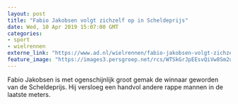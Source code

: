 ```yaml
---
layout: post
title: "Fabio Jakobsen volgt zichzelf op in Scheldeprijs"
date: Wed, 10 Apr 2019 15:07:00 GMT
categories: 
- sport 
- wielrennen 
externe_link: "https://www.ad.nl/wielrennen/fabio-jakobsen-volgt-zichzelf-op-in-scheldeprijs~a452624d/"
feature_image: "https://images3.persgroep.net/rcs/WTSkGrJpEEsvQiVw8Sm2uqC7PZg/diocontent/145247297/_fitwidth/400/?appId=21791a8992982cd8da851550a453bd7f&quality=0.7"
---
```


Fabio Jakobsen is met ogenschijnlijk groot gemak de winnaar geworden van de Scheldeprijs. Hij versloeg een handvol andere rappe mannen in de laatste meters.
